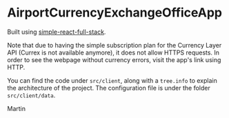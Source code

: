 # AirportCurrencyExchangeOfficeApp

Built using [simple-react-full-stack](https://github.com/crsandeep/simple-react-full-stack).

Note that due to having the simple subscription plan for the Currency Layer API (Currex is not available anymore), it does not allow HTTPS requests. In order to see the webpage without currency errors, visit the app's link using HTTP.

You can find the code under `src/client`, along with a `tree.info` to explain the architecture of the project. The configuration file is under the folder `src/client/data`.

Martin

